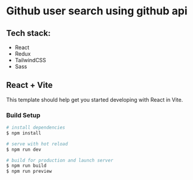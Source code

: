 # Github user search using github api

## Tech stack:
- React
- Redux
- TailwindCSS
- Sass

## React + Vite

This template should help get you started developing with React in Vite.

### Build Setup

```bash
# install dependencies
$ npm install

# serve with hot reload
$ npm run dev

# build for production and launch server
$ npm run build
$ npm run preview
```
